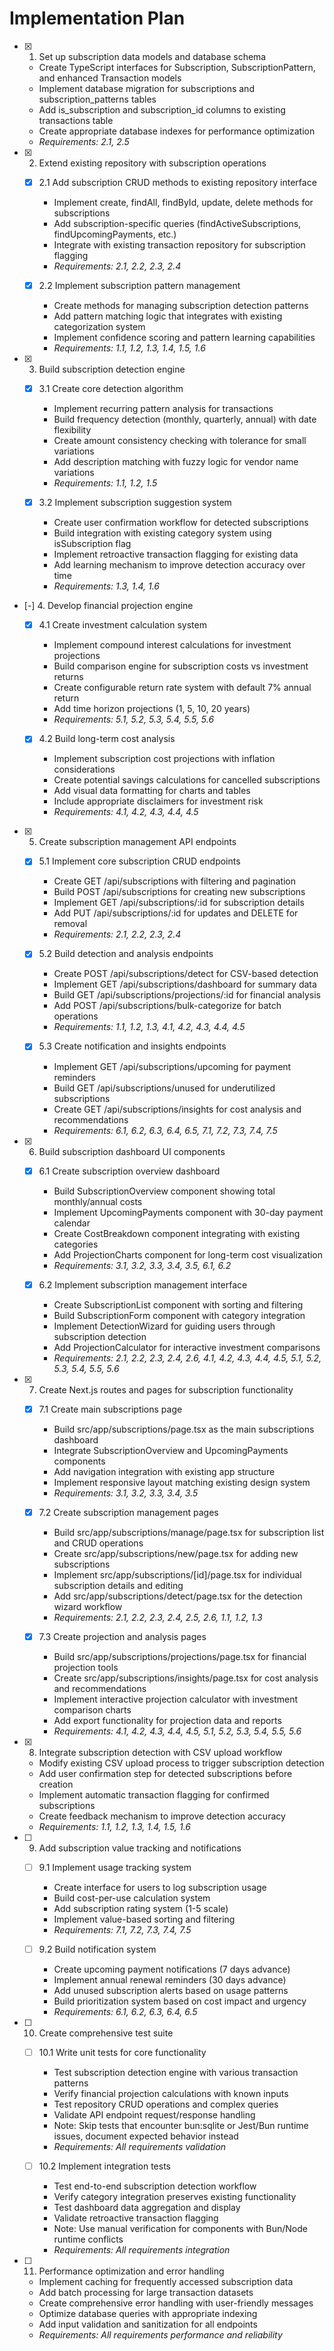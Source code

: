 # Implementation Plan

- [x]   1. Set up subscription data models and database schema

    - Create TypeScript interfaces for Subscription, SubscriptionPattern, and enhanced Transaction models
    - Implement database migration for subscriptions and subscription_patterns tables
    - Add is_subscription and subscription_id columns to existing transactions table
    - Create appropriate database indexes for performance optimization
    - _Requirements: 2.1, 2.5_

- [x]   2. Extend existing repository with subscription operations

    - [x] 2.1 Add subscription CRUD methods to existing repository interface

        - Implement create, findAll, findById, update, delete methods for subscriptions
        - Add subscription-specific queries (findActiveSubscriptions, findUpcomingPayments, etc.)
        - Integrate with existing transaction repository for subscription flagging
        - _Requirements: 2.1, 2.2, 2.3, 2.4_

    - [x] 2.2 Implement subscription pattern management
        - Create methods for managing subscription detection patterns
        - Add pattern matching logic that integrates with existing categorization system
        - Implement confidence scoring and pattern learning capabilities
        - _Requirements: 1.1, 1.2, 1.3, 1.4, 1.5, 1.6_

- [x]   3. Build subscription detection engine

    - [x] 3.1 Create core detection algorithm

        - Implement recurring pattern analysis for transactions
        - Build frequency detection (monthly, quarterly, annual) with date flexibility
        - Create amount consistency checking with tolerance for small variations
        - Add description matching with fuzzy logic for vendor name variations
        - _Requirements: 1.1, 1.2, 1.5_

    - [x] 3.2 Implement subscription suggestion system
        - Create user confirmation workflow for detected subscriptions
        - Build integration with existing category system using isSubscription flag
        - Implement retroactive transaction flagging for existing data
        - Add learning mechanism to improve detection accuracy over time
        - _Requirements: 1.3, 1.4, 1.6_

- [-] 4. Develop financial projection engine

    - [x] 4.1 Create investment calculation system

        - Implement compound interest calculations for investment projections
        - Build comparison engine for subscription costs vs investment returns
        - Create configurable return rate system with default 7% annual return
        - Add time horizon projections (1, 5, 10, 20 years)
        - _Requirements: 5.1, 5.2, 5.3, 5.4, 5.5, 5.6_

    - [x] 4.2 Build long-term cost analysis
        - Implement subscription cost projections with inflation considerations
        - Create potential savings calculations for cancelled subscriptions
        - Add visual data formatting for charts and tables
        - Include appropriate disclaimers for investment risk
        - _Requirements: 4.1, 4.2, 4.3, 4.4, 4.5_

- [x]   5. Create subscription management API endpoints

    - [x] 5.1 Implement core subscription CRUD endpoints

        - Create GET /api/subscriptions with filtering and pagination
        - Build POST /api/subscriptions for creating new subscriptions
        - Implement GET /api/subscriptions/:id for subscription details
        - Add PUT /api/subscriptions/:id for updates and DELETE for removal
        - _Requirements: 2.1, 2.2, 2.3, 2.4_

    - [x] 5.2 Build detection and analysis endpoints

        - Create POST /api/subscriptions/detect for CSV-based detection
        - Implement GET /api/subscriptions/dashboard for summary data
        - Build GET /api/subscriptions/projections/:id for financial analysis
        - Add POST /api/subscriptions/bulk-categorize for batch operations
        - _Requirements: 1.1, 1.2, 1.3, 4.1, 4.2, 4.3, 4.4, 4.5_

    - [x] 5.3 Create notification and insights endpoints
        - Implement GET /api/subscriptions/upcoming for payment reminders
        - Build GET /api/subscriptions/unused for underutilized subscriptions
        - Create GET /api/subscriptions/insights for cost analysis and recommendations
        - _Requirements: 6.1, 6.2, 6.3, 6.4, 6.5, 7.1, 7.2, 7.3, 7.4, 7.5_

- [x]   6. Build subscription dashboard UI components

    - [x] 6.1 Create subscription overview dashboard

        - Build SubscriptionOverview component showing total monthly/annual costs
        - Implement UpcomingPayments component with 30-day payment calendar
        - Create CostBreakdown component integrating with existing categories
        - Add ProjectionCharts component for long-term cost visualization
        - _Requirements: 3.1, 3.2, 3.3, 3.4, 3.5, 6.1, 6.2_

    - [x] 6.2 Implement subscription management interface
        - Create SubscriptionList component with sorting and filtering
        - Build SubscriptionForm component with category integration
        - Implement DetectionWizard for guiding users through subscription detection
        - Add ProjectionCalculator for interactive investment comparisons
        - _Requirements: 2.1, 2.2, 2.3, 2.4, 2.6, 4.1, 4.2, 4.3, 4.4, 4.5, 5.1, 5.2, 5.3, 5.4, 5.5, 5.6_

- [x]   7. Create Next.js routes and pages for subscription functionality

    - [x] 7.1 Create main subscriptions page

        - Build src/app/subscriptions/page.tsx as the main subscriptions dashboard
        - Integrate SubscriptionOverview and UpcomingPayments components
        - Add navigation integration with existing app structure
        - Implement responsive layout matching existing design system
        - _Requirements: 3.1, 3.2, 3.3, 3.4, 3.5_

    - [x] 7.2 Create subscription management pages

        - Build src/app/subscriptions/manage/page.tsx for subscription list and CRUD operations
        - Create src/app/subscriptions/new/page.tsx for adding new subscriptions
        - Implement src/app/subscriptions/[id]/page.tsx for individual subscription details and editing
        - Add src/app/subscriptions/detect/page.tsx for the detection wizard workflow
        - _Requirements: 2.1, 2.2, 2.3, 2.4, 2.5, 2.6, 1.1, 1.2, 1.3_

    - [x] 7.3 Create projection and analysis pages
        - Build src/app/subscriptions/projections/page.tsx for financial projection tools
        - Create src/app/subscriptions/insights/page.tsx for cost analysis and recommendations
        - Implement interactive projection calculator with investment comparison charts
        - Add export functionality for projection data and reports
        - _Requirements: 4.1, 4.2, 4.3, 4.4, 4.5, 5.1, 5.2, 5.3, 5.4, 5.5, 5.6_

- [x]   8. Integrate subscription detection with CSV upload workflow

    - Modify existing CSV upload process to trigger subscription detection
    - Add user confirmation step for detected subscriptions before creation
    - Implement automatic transaction flagging for confirmed subscriptions
    - Create feedback mechanism to improve detection accuracy
    - _Requirements: 1.1, 1.2, 1.3, 1.4, 1.5, 1.6_

- [ ]   9. Add subscription value tracking and notifications

    - [ ] 9.1 Implement usage tracking system

        - Create interface for users to log subscription usage
        - Build cost-per-use calculation system
        - Add subscription rating system (1-5 scale)
        - Implement value-based sorting and filtering
        - _Requirements: 7.1, 7.2, 7.3, 7.4, 7.5_

    - [ ] 9.2 Build notification system
        - Create upcoming payment notifications (7 days advance)
        - Implement annual renewal reminders (30 days advance)
        - Add unused subscription alerts based on usage patterns
        - Build prioritization system based on cost impact and urgency
        - _Requirements: 6.1, 6.2, 6.3, 6.4, 6.5_

- [ ]   10. Create comprehensive test suite

    - [ ] 10.1 Write unit tests for core functionality

        - Test subscription detection engine with various transaction patterns
        - Verify financial projection calculations with known inputs
        - Test repository CRUD operations and complex queries
        - Validate API endpoint request/response handling
        - Note: Skip tests that encounter bun:sqlite or Jest/Bun runtime issues, document expected behavior instead
        - _Requirements: All requirements validation_

    - [ ] 10.2 Implement integration tests
        - Test end-to-end subscription detection workflow
        - Verify category integration preserves existing functionality
        - Test dashboard data aggregation and display
        - Validate retroactive transaction flagging
        - Note: Use manual verification for components with Bun/Node runtime conflicts
        - _Requirements: All requirements integration_

- [ ]   11. Performance optimization and error handling
    - Implement caching for frequently accessed subscription data
    - Add batch processing for large transaction datasets
    - Create comprehensive error handling with user-friendly messages
    - Optimize database queries with appropriate indexing
    - Add input validation and sanitization for all endpoints
    - _Requirements: All requirements performance and reliability_
